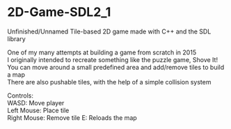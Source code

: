 # 2D-Game-SDL2_1
Unfinished/Unnamed Tile-based 2D game made with C++ and the SDL library

One of my many attempts at building a game from scratch in 2015\
I originally intended to recreate something like the puzzle game, Shove It!\
You can move around a small predefined area and add/remove tiles to build a map\
There are also pushable tiles, with the help of a simple collision system

Controls:\
WASD:        Move player\
Left Mouse:  Place tile\
Right Mouse: Remove tile
E:           Reloads the map
